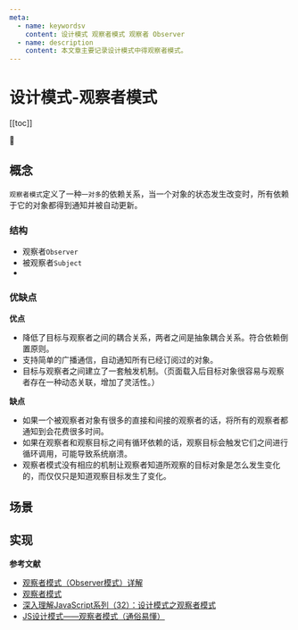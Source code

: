 ```yaml
---
meta:
  - name: keywordsv
    content: 设计模式 观察者模式 观察者 Observer
  - name: description
    content: 本文章主要记录设计模式中得观察者模式。
---
```


# 设计模式-观察者模式

[[toc]]

:horse: 


## 概念

`观察者模式`定义了一种`一对多`的依赖关系，当一个对象的状态发生改变时，所有依赖于它的对象都得到通知并被自动更新。


### 结构

- 观察者`Observer`
- 被观察者`Subject`
- 

### 优缺点

**优点**

- 降低了目标与观察者之间的耦合关系，两者之间是抽象耦合关系。符合依赖倒置原则。
- 支持简单的广播通信，自动通知所有已经订阅过的对象。
- 目标与观察者之间建立了一套触发机制。（页面载入后目标对象很容易与观察者存在一种动态关联，增加了灵活性。）

**缺点**

- 如果一个被观察者对象有很多的直接和间接的观察者的话，将所有的观察者都通知到会花费很多时间。
- 如果在观察者和观察目标之间有循环依赖的话，观察目标会触发它们之间进行循环调用，可能导致系统崩溃。
- 观察者模式没有相应的机制让观察者知道所观察的目标对象是怎么发生变化的，而仅仅只是知道观察目标发生了变化。

## 场景



## 实现


**参考文献**

- [观察者模式（Observer模式）详解](http://c.biancheng.net/view/1390.html)
- [观察者模式](https://www.runoob.com/design-pattern/observer-pattern.html)
- [深入理解JavaScript系列（32）：设计模式之观察者模式](https://www.cnblogs.com/TomXu/archive/2012/03/02/2355128.html)
- [JS设计模式——观察者模式（通俗易懂）](https://www.cnblogs.com/minigrasshopper/p/9134196.html)